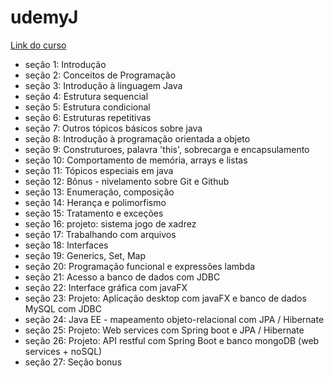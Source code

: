 # udemyJ 

[Link do curso](https://www.udemy.com/course/java-curso-completo/)

- seção 1: Introdução
- seção 2: Conceitos de Programação
- seção 3: Introdução à linguagem Java
- seção 4: Estrutura sequencial
- seção 5: Estrutura condicional 
- seção 6: Estruturas repetitivas
- seção 7: Outros tópicos básicos sobre java
- seção 8: Introdução à programação orientada a objeto
- seção 9: Construturoes, palavra 'this', sobrecarga e encapsulamento
- seção 10: Comportamento de memória, arrays e listas
- seção 11: Tópicos especiais em java
- seção 12: Bônus - nivelamento sobre Git e Github
- seção 13: Enumeração, composição
- seção 14: Herança e polimorfismo
- seção 15: Tratamento e exceções
- seção 16: projeto: sistema jogo de xadrez
- seção 17: Trabalhando com arquivos 
- seção 18: Interfaces
- seção 19: Generics, Set, Map
- seção 20: Programação funcional e expressões lambda
- seção 21: Acesso a banco de dados com JDBC
- seção 22: Interface gráfica com javaFX
- seção 23: Projeto: Aplicação desktop com javaFX e banco de dados MySQL com JDBC
- seção 24: Java EE - mapeamento objeto-relacional com JPA / Hibernate
- seção 25: Projeto: Web services com Spring boot e JPA / Hibernate
- seção 26: Projeto: API restful com Spring Boot e banco mongoDB (web services + noSQL)
- seção 27: Seção bonus
